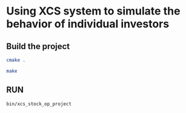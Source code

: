 # Using XCS system to simulate the behavior of individual investors

## Build the project

```cmake
cmake .

make
```

## RUN

```shell
bin/xcs_stock_op_project
```